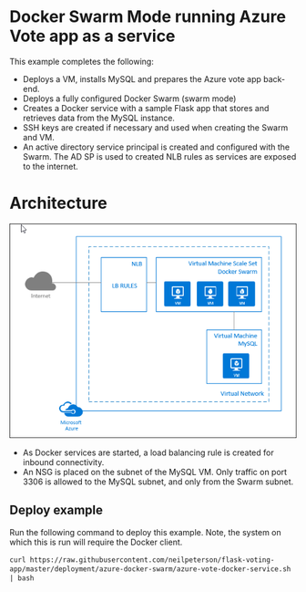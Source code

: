 # Docker Swarm Mode running Azure Vote app as a service

This example completes the following:

- Deploys a VM, installs MySQL and prepares the Azure vote app back-end.
- Deploys a fully configured Docker Swarm (swarm mode)
- Creates a Docker service with a sample Flask app that stores and retrieves data from the MySQL instance.
- SSH keys are created if necessary and used when creating the Swarm and VM.
- An active directory service principal is created and configured with the Swarm. The AD SP is used to created NLB rules as services are exposed to the internet.

# Architecture

![](../../readme-media/docker.png)

- As Docker services are started, a load balancing rule is created for inbound connectivity.
- An NSG is placed on the subnet of the MySQL VM. Only traffic on port 3306 is allowed to the MySQL subnet, and only from the Swarm subnet.

## Deploy example

Run the following command to deploy this example. Note, the system on which this is run will require the Docker client.

```
curl https://raw.githubusercontent.com/neilpeterson/flask-voting-app/master/deployment/azure-docker-swarm/azure-vote-docker-service.sh | bash
```
